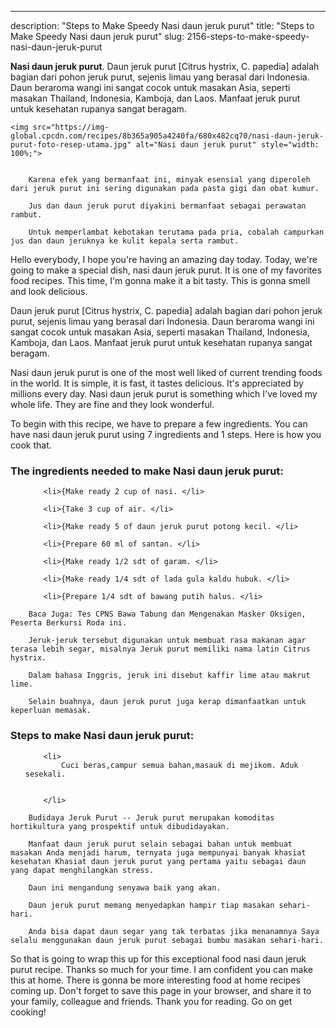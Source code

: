 ---
description: "Steps to Make Speedy Nasi daun jeruk purut"
title: "Steps to Make Speedy Nasi daun jeruk purut"
slug: 2156-steps-to-make-speedy-nasi-daun-jeruk-purut

<p>
	<strong>Nasi daun jeruk purut</strong>. 
	Daun jeruk purut [Citrus hystrix, C. papedia] adalah bagian dari pohon jeruk purut, sejenis limau yang berasal dari Indonesia. Daun beraroma wangi ini sangat cocok untuk masakan Asia, seperti masakan Thailand, Indonesia, Kamboja, dan Laos. Manfaat jeruk purut untuk kesehatan rupanya sangat beragam.
</p>
<p>
	
	<img src="https://img-global.cpcdn.com/recipes/8b365a905a4240fa/680x482cq70/nasi-daun-jeruk-purut-foto-resep-utama.jpg" alt="Nasi daun jeruk purut" style="width: 100%;">
	
	
		Karena efek yang bermanfaat ini, minyak esensial yang diperoleh dari jeruk purut ini sering digunakan pada pasta gigi dan obat kumur.
	
		Jus dan daun jeruk purut diyakini bermanfaat sebagai perawatan rambut.
	
		Untuk memperlambat kebotakan terutama pada pria, cobalah campurkan jus dan daun jeruknya ke kulit kepala serta rambut.
	
</p>
<p>
	Hello everybody, I hope you're having an amazing day today. Today, we're going to make a special dish, nasi daun jeruk purut. It is one of my favorites food recipes. This time, I'm gonna make it a bit tasty. This is gonna smell and look delicious.
</p>
	
<p>
	Daun jeruk purut [Citrus hystrix, C. papedia] adalah bagian dari pohon jeruk purut, sejenis limau yang berasal dari Indonesia. Daun beraroma wangi ini sangat cocok untuk masakan Asia, seperti masakan Thailand, Indonesia, Kamboja, dan Laos. Manfaat jeruk purut untuk kesehatan rupanya sangat beragam.
</p>
<p>
	Nasi daun jeruk purut is one of the most well liked of current trending foods in the world. It is simple, it is fast, it tastes delicious. It's appreciated by millions every day. Nasi daun jeruk purut is something which I've loved my whole life. They are fine and they look wonderful.
</p>

<p>
To begin with this recipe, we have to prepare a few ingredients. You can have nasi daun jeruk purut using 7 ingredients and 1 steps. Here is how you cook that.
</p>

<h3>The ingredients needed to make Nasi daun jeruk purut:</h3>

<ol>
	
		<li>{Make ready 2 cup of nasi. </li>
	
		<li>{Take 3 cup of air. </li>
	
		<li>{Make ready 5 of daun jeruk purut potong kecil. </li>
	
		<li>{Prepare 60 ml of santan. </li>
	
		<li>{Make ready 1/2 sdt of garam. </li>
	
		<li>{Make ready 1/4 sdt of lada gula kaldu hubuk. </li>
	
		<li>{Prepare 1/4 sdt of bawang putih halus. </li>
	
</ol>
<p>
	
		Baca Juga: Tes CPNS Bawa Tabung dan Mengenakan Masker Oksigen, Peserta Berkursi Roda ini.
	
		Jeruk-jeruk tersebut digunakan untuk membuat rasa makanan agar terasa lebih segar, misalnya Jeruk purut memiliki nama latin Citrus hystrix.
	
		Dalam bahasa Inggris, jeruk ini disebut kaffir lime atau makrut lime.
	
		Selain buahnya, daun jeruk purut juga kerap dimanfaatkan untuk keperluan memasak.
	
</p>

<h3>Steps to make Nasi daun jeruk purut:</h3>

<ol>
	
		<li>
			Cuci beras,campur semua bahan,masauk di mejikom. Aduk sesekali.
			
			
		</li>
	
</ol>

<p>
	
		Budidaya Jeruk Purut -- Jeruk purut merupakan komoditas hortikultura yang prospektif untuk dibudidayakan.
	
		Manfaat daun jeruk purut selain sebagai bahan untuk membuat masakan Anda menjadi harum, ternyata juga mempunyai banyak khasiat kesehatan Khasiat daun jeruk purut yang pertama yaitu sebagai daun yang dapat menghilangkan stress.
	
		Daun ini mengandung senyawa baik yang akan.
	
		Daun jeruk purut memang menyedapkan hampir tiap masakan sehari-hari.
	
		Anda bisa dapat daun segar yang tak terbatas jika menanamnya Saya selalu menggunakan daun jeruk purut sebagai bumbu masakan sehari-hari.
	
</p>

<p>
	So that is going to wrap this up for this exceptional food nasi daun jeruk purut recipe. Thanks so much for your time. I am confident you can make this at home. There is gonna be more interesting food at home recipes coming up. Don't forget to save this page in your browser, and share it to your family, colleague and friends. Thank you for reading. Go on get cooking!
</p>
